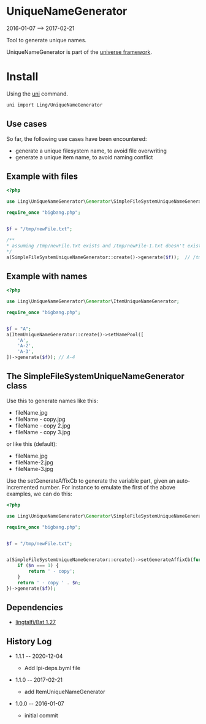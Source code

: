 UniqueNameGenerator
========================
2016-01-07 --> 2017-02-21



Tool to generate unique names.



UniqueNameGenerator is part of the [universe framework](https://github.com/karayabin/universe-snapshot).


Install
==========
Using the [uni](https://github.com/lingtalfi/universe-naive-importer) command.
```bash
uni import Ling/UniqueNameGenerator
```



Use cases
-------------

So far, the following use cases have been encountered:

- generate a unique filesystem name, to avoid file overwriting
- generate a unique item name, to avoid naming conflict



Example with files
-----------

```php
<?php

use Ling\UniqueNameGenerator\Generator\SimpleFileSystemUniqueNameGenerator;

require_once "bigbang.php";


$f = "/tmp/newFile.txt";

/**
* assuming /tmp/newFile.txt exists and /tmp/newFile-1.txt doesn't exist yet
*/
a(SimpleFileSystemUniqueNameGenerator::create()->generate($f));  // /tmp/newFile-1.txt    
```



Example with names
-----------

```php
<?php

use Ling\UniqueNameGenerator\Generator\ItemUniqueNameGenerator;

require_once "bigbang.php";


$f = "A";
a(ItemUniqueNameGenerator::create()->setNamePool([
    'A',
    'A-2',
    'A-3',
])->generate($f)); // A-4
```







The SimpleFileSystemUniqueNameGenerator class 
----------------


Use this to generate names like this:

- fileName.jpg
- fileName - copy.jpg
- fileName - copy 2.jpg
- fileName - copy 3.jpg


or like this (default):

- fileName.jpg
- fileName-2.jpg
- fileName-3.jpg



Use the setGenerateAffixCb to generate the variable part, given an auto-incremented number.
For instance to emulate the first of the above examples, we can do this: 

```php
<?php

use Ling\UniqueNameGenerator\Generator\SimpleFileSystemUniqueNameGenerator;

require_once "bigbang.php";


$f = "/tmp/newFile.txt";


a(SimpleFileSystemUniqueNameGenerator::create()->setGenerateAffixCb(function ($n) { // n is auto-incremented and starts with 1
    if ($n === 1) {
        return ' - copy';
    }
    return ' - copy ' . $n;
})->generate($f));
```





Dependencies
------------------

- [lingtalfi/Bat 1.27](https://github.com/lingtalfi/Bat)


History Log
------------------

- 1.1.1 -- 2020-12-04

    - Add lpi-deps.byml file

- 1.1.0 -- 2017-02-21

    - add ItemUniqueNameGenerator
    
- 1.0.0 -- 2016-01-07

    - initial commit
    
    